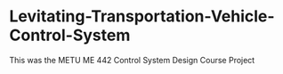 # Levitating-Transportation-Vehicle-Control-System
This was the METU ME 442 Control System Design Course Project
